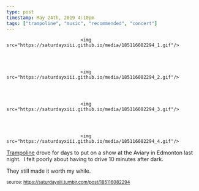 ```yaml
---
type: post
timestamp: May 24th, 2019 4:10pm
tags: ["trampoline", "music", "recommended", "concert"]
---
```



                               <img src="https://saturdayxiii.github.io/media/185116082294_1.gif"/>
                           

                                                                                                                           

                               <img src="https://saturdayxiii.github.io/media/185116082294_2.gif"/>
                           

                                                                                                                           

                               <img src="https://saturdayxiii.github.io/media/185116082294_3.gif"/>
                           

                                                                                                                           

                               <img src="https://saturdayxiii.github.io/media/185116082294_4.gif"/>
                           

                                                                                                                      
<a href="https://trampolinesounds.bandcamp.com" target="_blank">Trampoline</a> drove for days to put on a show at the Aviary in Edmonton last night.  I felt poorly about having to drive 10 minutes after dark.

They still made it worth my while.
 
                                    
                
                
                
                
                                
<small>source: https://saturdayxiii.tumblr.com/post/185116082294</small>